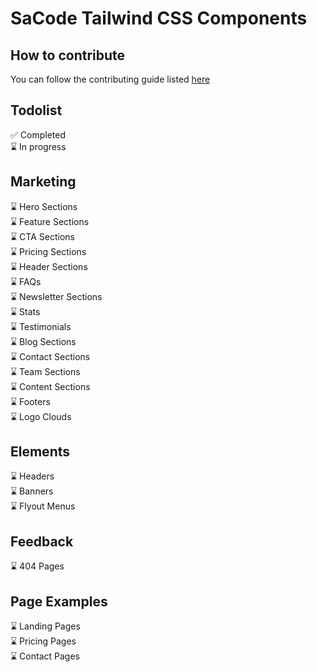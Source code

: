 # SaCode Tailwind CSS Components


## How to contribute
You can follow the contributing guide listed [here](./CONTRIBUTING.md)

## Todolist
✅ Completed <br>
⌛ In progress <br>

## Marketing
⌛ Hero Sections <br>
⌛ Feature Sections <br>
⌛ CTA Sections <br>
⌛ Pricing Sections <br>
⌛ Header Sections <br>
⌛ FAQs <br>
⌛ Newsletter Sections <br>
⌛ Stats <br>
⌛ Testimonials <br>
⌛ Blog Sections <br>
⌛ Contact Sections <br>
⌛ Team Sections <br>
⌛ Content Sections <br>
⌛ Footers <br>
⌛ Logo Clouds <br>

## Elements
⌛ Headers <br>
⌛ Banners <br>
⌛ Flyout Menus <br>

## Feedback
⌛ 404 Pages <br>

## Page Examples
⌛ Landing Pages <br>
⌛ Pricing Pages <br>
⌛ Contact Pages <br>
